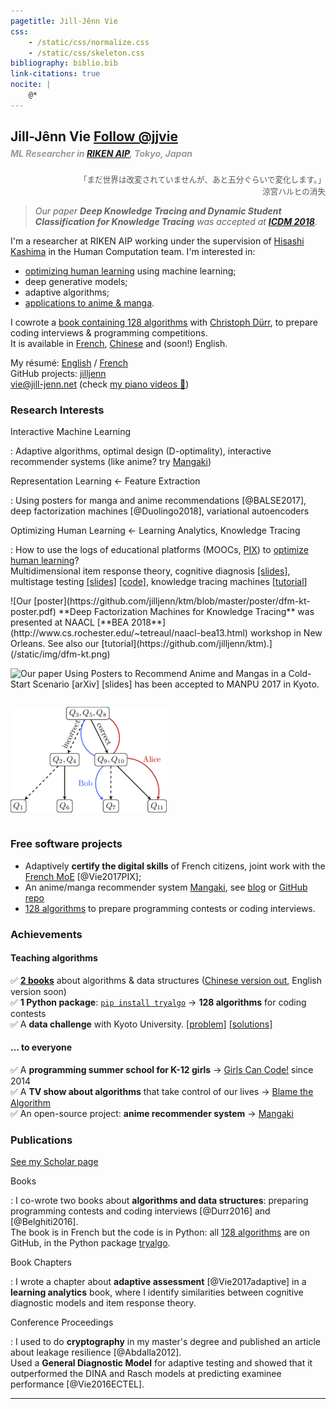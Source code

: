 ```yaml
---
pagetitle: Jill-Jênn Vie
css:
    - /static/css/normalize.css
    - /static/css/skeleton.css
bibliography: biblio.bib
link-citations: true
nocite: |
    @*
---
```

<div class="container">

## Jill-Jênn Vie <a class="twitter-follow-button" href="https://twitter.com/jjvie" data-show-count="false">Follow \@jjvie</a>
<script async src="https://platform.twitter.com/widgets.js" charset="utf-8"></script> 

##### <span style="color: #999; margin-top: -1em; display: block">ML Researcher in [RIKEN AIP](https://aip.riken.jp), Tokyo, Japan</span>

<span style="text-align: right; display: block; color: #555; font-size: 0.9em" onmouseover="this.innerHTML='“The world hasn\'t experienced alterations yet, but it will change in about five minutes.”&lt;br /&gt;&lt;em&gt;The Disparition of Haruhi Suzumiya&lt;/em&gt;'" onmouseout="this.innerHTML='「&lt;span&gt;&lt;span class=&quote;ww&quote;&gt;まだ&lt;/span&gt;&lt;span class=&quote;ww&quote;&gt;世界は&lt;/span&gt;&lt;span class=&quote;ww&quote;&gt;改変されていませんが、&lt;/span&gt;&lt;span class=&quote;ww&quote;&gt;あと&lt;/span&gt;&lt;span class=&quote;ww&quote;&gt;五&lt;/span&gt;&lt;span class=&quote;ww&quote;&gt;分&lt;/span&gt;&lt;span class=&quote;ww&quote;&gt;ぐらいで&lt;/span&gt;&lt;span class=&quote;ww&quote;&gt;変化します。&lt;/span&gt;&lt;/span&gt;」&lt;br /&gt;涼宮ハルヒの消失'">「<span><span class="ww">まだ</span><span class="ww">世界は</span><span class="ww">改変されていませんが、</span><span class="ww">あと</span><span class="ww">五</span><span class="ww">分</span><span class="ww">ぐらいで</span><span class="ww">変化します。</span></span>」<br />涼宮ハルヒの消失</span>

> *Our paper **Deep Knowledge Tracing and Dynamic Student Classification for Knowledge Tracing** was accepted at [**ICDM 2018**](http://icdm2018.org).*

I'm a researcher at RIKEN AIP working under the supervision of [Hisashi Kashima](http://www.geocities.co.jp/kashi_pong/index_e.html) in the Human Computation team. I'm interested in:

- [optimizing human learning](https://humanlearn.io) using machine learning;
- deep generative models;
- adaptive algorithms;
- [applications to anime & manga](http://research.mangaki.fr/2018/07/15/ai-for-manga-and-anime/).

I cowrote a [book containing 128 algorithms](http://tryalgo.org/book/) with [Christoph Dürr](http://www-desir.lip6.fr/~durrc/), to prepare coding interviews & programming competitions.  
It is available in [French](http://www.amazon.fr/gp/product/2340010055/ref=as_li_tl?ie=UTF8&camp=1642&creative=19458&creativeASIN=2340010055&linkCode=as2&tag=mangaki-21), [Chinese](https://book.douban.com/subject/30210075/) and (soon!) English.

My résumé: [English](http://jill-jenn.net/résumé.pdf) / [French](http://jill-jenn.net)  
GitHub projects: [jilljenn](https://github.com/jilljenn/)  
[vie@jill-jenn.net](mailto:vie@jill-jenn.net) (check [my piano videos 🎹](https://www.youtube.com/user/Xnihpsel))

### Research Interests

Interactive Machine Learning

:   Adaptive algorithms, optimal design (D-optimality), interactive recommender systems (like anime? try [Mangaki](https://mangaki.fr))

Representation Learning ← Feature Extraction

:   Using posters for manga and anime recommendations [@BALSE2017], deep factorization machines [@Duolingo2018], variational autoencoders

Optimizing Human Learning ← Learning Analytics, Knowledge Tracing

:   How to use the logs of educational platforms (MOOCs, [PIX](https://pix.beta.gouv.fr)) to [optimize human learning](https://humanlearn.io)?  
Multidimensional item response theory, cognitive diagnosis [[slides]](http://jill-jenn.net/_static/slides/genma-bsi.pdf), multistage testing [[slides]](http://jill-jenn.net/_static/slides/iacat2017.pdf) [[code]](https://github.com/jilljenn/qna), knowledge tracing machines [[tutorial](https://github.com/jilljenn/ktm)]

<div style="display: flex; flex-flow: row wrap;">
![Our [poster](https://github.com/jilljenn/ktm/blob/master/poster/dfm-kt-poster.pdf) **Deep Factorization Machines for Knowledge Tracing** was presented at NAACL [**BEA 2018**](http://www.cs.rochester.edu/~tetreaul/naacl-bea13.html) workshop in New Orleans. See also our [tutorial](https://github.com/jilljenn/ktm).](/static/img/dfm-kt.png)

![Our [paper](https://arxiv.org/abs/1709.01584) **Using Posters to Recommend Anime and Mangas in a Cold-Start Scenario** [[arXiv]](https://arxiv.org/abs/1709.01584) [[slides]](http://jill-jenn.net/slides/manpu2017.pdf) has been accepted to [**MANPU 2017**](http://manpu2017.imlab.jp) in Kyoto.](/static/img/balse.png)

![Our [article](https://rdcu.be/G30H) **Automated Test Assembly using DPPs for Handling Learner Cold-Start in Large-Scale Assessments** has been accepted in the journal [**IJAIED 2018**](https://rdcu.be/G30H).](/static/img/adaptive.png)
</div>


### Free software projects

- Adaptively **certify the digital skills** of French citizens, joint work with the [French MoE](https://en.wikipedia.org/wiki/Ministry_of_National_Education_(France)) [@Vie2017PIX];
- An anime/manga recommender system [Mangaki](https://mangaki.fr/about/en), see [blog](http://research.mangaki.fr) or [GitHub repo](https://github.com/mangaki/mangaki)
- [128 algorithms](https://github.com/jilljenn/tryalgo) to prepare programming contests or coding interviews.


### Achievements

#### Teaching algorithms

✅ [**2 books**](http://tryalgo.org/book) about algorithms & data structures ([Chinese version out](https://book.douban.com/subject/30210075/), English version soon)  
✅ **1 Python package**: [`pip install tryalgo`](https://github.com/jilljenn/tryalgo/) → **128 algorithms** for coding contests  
✅ A **data challenge** with Kyoto University. [[problem]](http://research.mangaki.fr/2017/07/18/mangaki-data-challenge-en/) [[solutions]](http://research.mangaki.fr/2017/10/08/mangaki-data-challenge-winners-en/)

#### … to everyone

✅ A **programming summer school for K-12 girls** → [Girls Can Code!](https://gcc.prologin.org) since 2014  
✅ A **TV show about algorithms** that take control of our lives → [Blame the Algorithm](http://fautealgo.fr)  
✅ An open-source project: **anime recommender system** → [Mangaki](https://github.com/mangaki/mangaki/)  


### Publications

[See my Scholar page](https://scholar.google.com/citations?hl=en&user=7oCGHIMAAAAJ)

Books

:   I co-wrote two books about **algorithms and data structures**: preparing programming contests and coding interviews [@Durr2016] and [@Belghiti2016].  
The book is in French but the code is in Python: all [128 algorithms](https://github.com/jilljenn/tryalgo/) are on GitHub, in the Python package [tryalgo](https://pypi.python.org/pypi/tryalgo/1.2.2).

Book Chapters

:   I wrote a chapter about **adaptive assessment** [@Vie2017adaptive] in a **learning analytics** book, where I identify similarities between cognitive diagnostic models and item response theory.

Conference Proceedings

:   I used to do **cryptography** in my master's degree and published an article about leakage resilience [@Abdalla2012].  
Used a **General Diagnostic Model** for adaptive testing and showed that it outperformed the DINA and Rasch models at predicting examinee performance [@Vie2016ECTEL].

---
</div>
